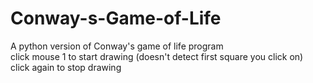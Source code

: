 # Conway-s-Game-of-Life
A python version of Conway's game of life program
<br/>
click mouse 1 to start drawing (doesn't detect first square you click on) 
<br/>
click again to stop drawing
